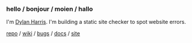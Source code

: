 ### hello / bonjour / moien / hallo

I'm [Dylan Harris](https://dylanharris.org/and/and/contact.shtml). I'm building a static site checker to spot website errors.

[repo](https://github.com/devongarde/ssc) /
[wiki](https://github.com/devongarde/ssc/wiki) /
[bugs](https://github.com/devongarde/ssc/issues) /
[docs](https://dylanharris.org/blog/2020/2020v.shtml) /
[site](https://dylanharris.org/)
